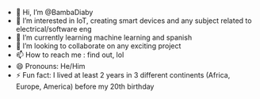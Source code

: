 - 👋 Hi, I’m @BambaDiaby
- 👀 I’m interested in IoT, creating smart devices and any subject related to electrical/software eng
- 🌱 I’m currently learning machine learning and spanish
- 💞️ I’m looking to collaborate on any exciting project
- 📫 How to reach me : find out, lol
- 😄 Pronouns: He/Him
- ⚡ Fun fact: I lived at least 2 years in 3 different continents (Africa, Europe, America) before my 20th birthday

<!---
BambaDiaby/BambaDiaby is a ✨ special ✨ repository because its `README.md` (this file) appears on your GitHub profile.
You can click the Preview link to take a look at your changes.
--->
